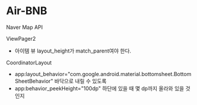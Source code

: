 # Air-BNB

Naver Map API

ViewPager2
- 아이템 뷰 layout_height가 match_parent여야 한다.

CoordinatorLayout
- app:layout_behavior="com.google.android.material.bottomsheet.BottomSheetBehavior"
  바닥으로 내릴 수 있도록
- app:behavior_peekHeight="100dp"
  하단에 있을 때 몇 dp까지 올라와 있을 것인지
